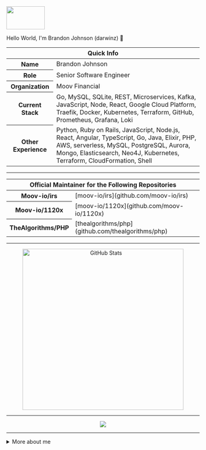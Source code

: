 <!-- top left -->
<a href="#">
    <img src="https://media1.giphy.com/media/L0C3eo0XgklO7iqXRC/source.gif" width="100" height="60"/> 
</a>

Hello World, I'm Brandon Johnson (darwinz) 👋

<table>
<thead>
<tr>
<th colspan="2">Quick Info</th>
</tr>
</thead>
<tbody>
<tr><th scope='row'>Name</th><td>Brandon Johnson</td></tr>
<tr><th scope='row'>Role</th><td>Senior Software Engineer</td></tr>
<tr><th scope='row'>Organization</th><td>Moov Financial</td></tr>
<tr><th scope='row'>Current Stack</th><td>Go, MySQL, SQLite, REST, Microservices, Kafka, JavaScript, Node, React, Google Cloud Platform, Traefik, Docker, Kubernetes, Terraform, GitHub, Prometheus, Grafana, Loki</td></tr>
<tr><th scope='row'>Other Experience</th><td>Python, Ruby on Rails, JavaScript, Node.js, React, Angular, TypeScript, Go, Java, Elixir, PHP, AWS, serverless, MySQL, PostgreSQL, Aurora, Mongo, Elasticsearch, Neo4J, Kubernetes, Terraform, CloudFormation, Shell</td></tr>
</tbody>
</table>

---

<table>
<thead>
<tr>
<th colspan="2">Official Maintainer for the Following Repositories</th>
</tr>
</thead>
<tbody>
<tr><th scope='row'>Moov-io/irs</th><td>[moov-io/irs](github.com/moov-io/irs)</td></tr>
<tr><th scope='row'>Moov-io/1120x</th><td>[moov-io/1120x](github.com/moov-io/1120x)</td></tr>
<tr><th scope='row'>TheAlgorithms/PHP</th><td>[thealgorithms/php](github.com/thealgorithms/php)</td></tr>
</tbody>
</table>

---

<!-- GitHub stats -->
<p align="center">
  <img align="center" src="https://github-readme-stats.vercel.app/api?username=darwinz&show_icons=true&count_private=true&hide=none&theme=tokyonight" alt="GitHub Stats" width="420"/>
</p>

---

<!-- vercel github profile trophy -->
<p align="center">
    <img src="https://github-profile-trophy.vercel.app/?username=darwinz&column=6&theme=onedark&title=Commit,PullRequest,Repositories,Followers,Stars,Issues"/>
</p>

---

<details>
<summary> More about me </summary>
<br/>

<ul>
<li>Working at financial tech company, <a href="https://moov.io">Moov Financial</a>, a de facto financial services platform enabling payments and core banking services</li>
<li>Working heavily in Golang, Docker, Kubernetes, and Google Cloud</li>
<li>Interested in learning Rust and doing more with Elixir</li>
</ul>

---

<p><a href="https://johnsonbrandon.com" target="_blank">johnsonbrandon.com</a></p>

---

<p><a href="https://linkedin.com/in/brandonbjohnson" target="_blank"><img src="https://cdn.worldvectorlogo.com/logos/linkedin-icon-2.svg" alt="LinkedIn" width="50" height="50"></a>&nbsp;&nbsp;<a href="https://hackerrank.com/bbj1979" target="_blank"><img src="https://info.hackerrank.com/rs/487-WAY-049/images/Podcast-ChannelCover-Final.jpg" alt="HackerRank" width="50" height="50"></a>&nbsp;&nbsp;<a href="https://twitter.com/ubbjuntu" target="_blank"><img src="https://www.iconfinder.com/data/icons/capsocial-square-flat-3/500/twitter2-512.png" alt="Twitter" width="50" height="50"></a></p>

---

<!-- spotify -->
[![spotify-github-profile](https://spotify-github-profile.vercel.app/api/view?uid=121686652&cover_image=true)](https://github.com/darwinz)
</details>

